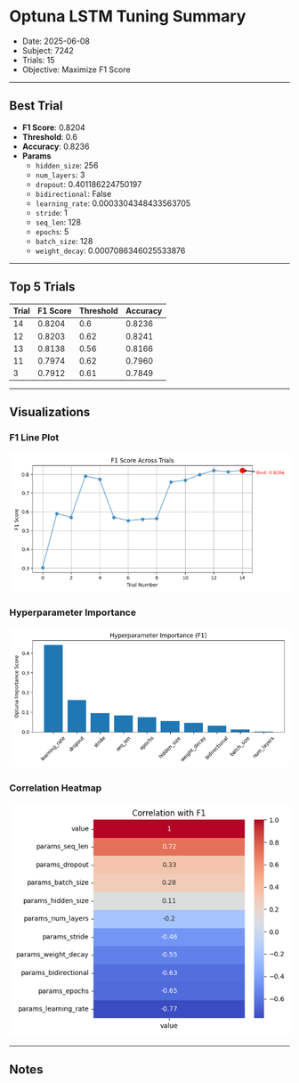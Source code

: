 # Optuna LSTM Tuning Summary
- Date: 2025-06-08
- Subject: 7242
- Trials: 15
- Objective: Maximize F1 Score

---

## Best Trial
- **F1 Score**: 0.8204
- **Threshold**: 0.6
- **Accuracy**: 0.8236
- **Params**
  - `hidden_size`: 256
  - `num_layers`: 3
  - `dropout`: 0.401186224750197
  - `bidirectional`: False
  - `learning_rate`: 0.0003304348433563705
  - `stride`: 1
  - `seq_len`: 128
  - `epochs`: 5
  - `batch_size`: 128
  - `weight_decay`: 0.0007086346025533876

---

## Top 5 Trials
| Trial | F1 Score | Threshold | Accuracy |
|-------|----------|-----------|----------|
| 14 | 0.8204 | 0.6 | 0.8236 |
| 12 | 0.8203 | 0.62 | 0.8241 |
| 13 | 0.8138 | 0.56 | 0.8166 |
| 11 | 0.7974 | 0.62 | 0.7960 |
| 3 | 0.7912 | 0.61 | 0.7849 |

---

## Visualizations
### F1 Line Plot
![F1 Line Plot](f1_scores_lineplot.png)
### Hyperparameter Importance
![F1 Importance](f1_importance_barplot.png)

### Correlation Heatmap
![Correlation with F1](corr_heatmap.png)

---

## Notes